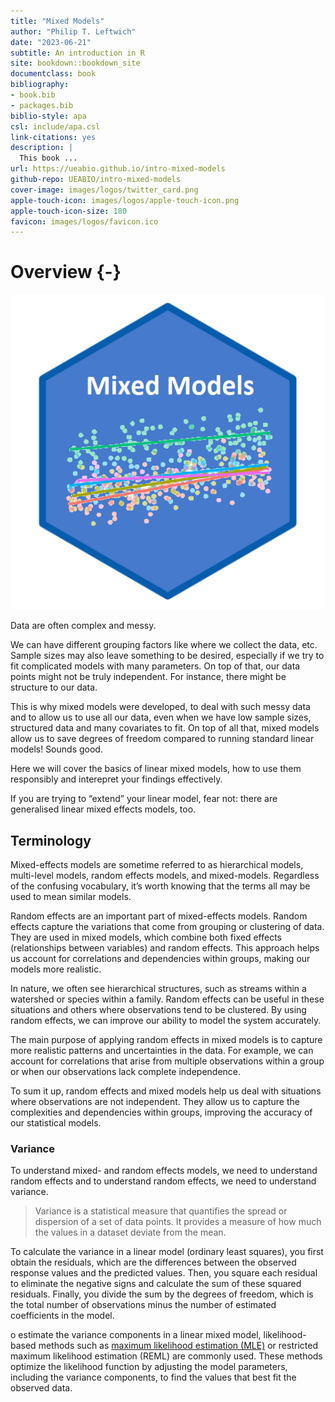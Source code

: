 ```yaml
--- 
title: "Mixed Models"
author: "Philip T. Leftwich"
date: "2023-06-21"
subtitle: An introduction in R
site: bookdown::bookdown_site
documentclass: book
bibliography:
- book.bib
- packages.bib
biblio-style: apa
csl: include/apa.csl
link-citations: yes
description: |
  This book ...
url: https://ueabio.github.io/intro-mixed-models
github-repo: UEABIO/intro-mixed-models
cover-image: images/logos/twitter_card.png
apple-touch-icon: images/logos/apple-touch-icon.png
apple-touch-icon-size: 180
favicon: images/logos/favicon.ico
---
```







# Overview {-}




<div class="small_right"><img src="images/logos/mixed-logo.png" 
     alt="Data skills Logo" /></div>


Data are often complex and messy. 

We can have different grouping factors like where we collect the data, etc. Sample sizes may also leave something to be desired, especially if we try to fit complicated models with many parameters. On top of that, our data points might not be truly independent. For instance, there might be structure to our data.

This is why mixed models were developed, to deal with such messy data and to allow us to use all our data, even when we have low sample sizes, structured data and many covariates to fit. On top of all that, mixed models allow us to save degrees of freedom compared to running standard linear models! Sounds good.

Here we will cover the basics of linear mixed models, how to use them responsibly and interepret your findings effectively.

If you are trying to “extend” your linear model, fear not: there are generalised linear mixed effects models, too.

## Terminology

Mixed-effects models are sometime referred to as hierarchical models, multi-level models, random effects models, and mixed-models. Regardless of the confusing vocabulary, it’s worth knowing that the terms all may be used to mean similar models.

Random effects are an important part of mixed-effects models. Random effects capture the variations that come from grouping or clustering of data. They are used in mixed models, which combine both fixed effects (relationships between variables) and random effects. This approach helps us account for correlations and dependencies within groups, making our models more realistic.

In nature, we often see hierarchical structures, such as streams within a watershed or species within a family. Random effects can be useful in these situations and others where observations tend to be clustered. By using random effects, we can improve our ability to model the system accurately.

The main purpose of applying random effects in mixed models is to capture more realistic patterns and uncertainties in the data. For example, we can account for correlations that arise from multiple observations within a group or when our observations lack complete independence.

To sum it up, random effects and mixed models help us deal with situations where observations are not independent. They allow us to capture the complexities and dependencies within groups, improving the accuracy of our statistical models.

### Variance

To understand mixed- and random effects models, we need to understand random effects and to understand random effects, we need to understand variance. 

> Variance is a statistical measure that quantifies the spread or dispersion of a set of data points. It provides a measure of how much the values in a dataset deviate from the mean.

To calculate the variance in a linear model (ordinary least squares), you first obtain the residuals, which are the differences between the observed response values and the predicted values. Then, you square each residual to eliminate the negative signs and calculate the sum of these squared residuals. Finally, you divide the sum by the degrees of freedom, which is the total number of observations minus the number of estimated coefficients in the model.

o estimate the variance components in a linear mixed model, likelihood-based methods such as [maximum likelihood estimation (MLE)](https://towardsdatascience.com/probability-concepts-explained-maximum-likelihood-estimation-c7b4342fdbb1) or restricted maximum likelihood estimation (REML) are commonly used. These methods optimize the likelihood function by adjusting the model parameters, including the variance components, to find the values that best fit the observed data. 

